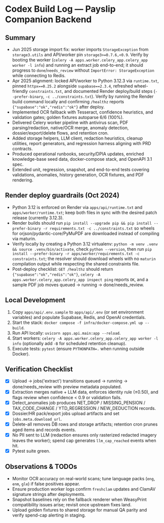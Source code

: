 # Codex Build Log — Payslip Companion Backend

## Summary
- Jun 2025 storage import fix: worker imports `StorageException` from `storage3.utils` and API/worker pin `storage3>=0.7.6,<0.9`. Verify by booting the worker (`celery -A apps.worker.celery_app.celery_app worker -l info`) and running an extract job end-to-end; it should progress to `done`/`needs_review` without `ImportError: StorageException` while connecting to Redis.
- Apr 2025 alignment: locked API/worker to Python 3.12.3 via `runtime.txt`, pinned `httpx==0.25.2` alongside `supabase==2.3.4`, refreshed wheel-friendly `constraints.txt`, and documented Render deploy/build steps (`--prefer-binary`, `-c ../constraints.txt`). Verify by running the Render build command locally and confirming `/healthz` reports `{"supabase":"ok","redis":"ok"}` after deploy.
- Implemented OCR fallback with Tesseract, confidence heuristics, and validation gates; golden fixtures autoparse 6/6 (100%).
- Delivered Celery worker pipeline with antivirus scan, PDF parsing/redaction, native/OCR merge, anomaly detection, dossier/export/delete flows, and retention cron.
- Added storage helpers, LLM client, redaction heuristics, cleanup utilities, report generators, and regression harness aligning with PRD contracts.
- Produced operational runbooks, security/DPIA updates, enriched knowledge-base seed data, docker-compose stack, and OpenAPI 3.1 spec.
- Extended unit, regression, snapshot, and end-to-end tests covering validations, anomalies, history generation, OCR fixtures, and PDF rendering.

## Render deploy guardrails (Oct 2024)
- Python 3.12 is enforced on Render via `apps/api/runtime.txt` and `apps/worker/runtime.txt`; keep both files in sync with the desired patch release (currently 3.12.3).
- Render builds should run `pip install --upgrade pip && pip install --prefer-binary -r requirements.txt -c ../constraints.txt` so wheels for orjson/pydantic-core/PyMuPDF are downloaded instead of compiling via maturin.
- Verify locally by creating a Python 3.12 virtualenv: `python -m venv .venv && source .venv/bin/activate`, check `python --version`, then run `pip install --prefer-binary -r apps/worker/requirements.txt -c constraints.txt`; the resolver should download wheels with no `maturin` compilation output while respecting the shared constraints file.
- Post-deploy checklist: `GET /healthz` should return `{"supabase":"ok","redis":"ok"}`, `celery -A apps.worker.celery_app.celery_app inspect ping` reports `OK`, and a sample PDF job moves queued → running → done/needs_review.

## Local Development
1. Copy `apps/api/.env.sample` to `apps/api/.env` (or set environment variables) and populate Supabase, Redis, and OpenAI credentials.
2. Start the stack: `docker compose -f infra/docker-compose.yml up --build`.
3. Run API locally: `uvicorn apps.api.main:app --reload`.
4. Start workers: `celery -A apps.worker.celery_app.celery_app worker -l info` (optionally add `-B` for scheduled retention cleanup).
5. Execute tests: `pytest` (ensure `PYTHONPATH=.` when running outside Docker).

## Verification Checklist
- [x] Upload → jobs('extract') transitions queued → running → done/needs_review with preview metadata populated.
- [x] Extraction merges native + LLM data, enforces identity rule (±0.50), and flags review when confidence < 0.9 or validation fails.
- [x] Detect_anomalies job produces NET_DROP / MISSING_PENSION / TAX_CODE_CHANGE / YTD_REGRESSION / NEW_DEDUCTION records.
- [x] Dossier/HR pack/export jobs upload artifacts and set `jobs.meta.download_url`.
- [x] Delete-all removes DB rows and storage artifacts; retention cron prunes aged items and records events.
- [x] No PII sent to LLM (redaction ensures only rasterized redacted imagery leaves the worker); spend cap generates `llm_cap_reached` events when hit.
- [x] Pytest suite green.

## Observations & TODOs
- Monitor OCR accuracy on real-world scans; tune language packs (`eng`, `enm`, `gle`) if false positives appear.
- Ensure production worker logs confirm `freshclam` updates and ClamAV signature strings after deployments.
- Snapshot baselines rely on the fallback renderer when WeasyPrint compatibility issues arise; revisit once upstream fixes land.
- Upload golden fixtures to shared storage for manual QA parity and verify spend-cap alerting in staging.
